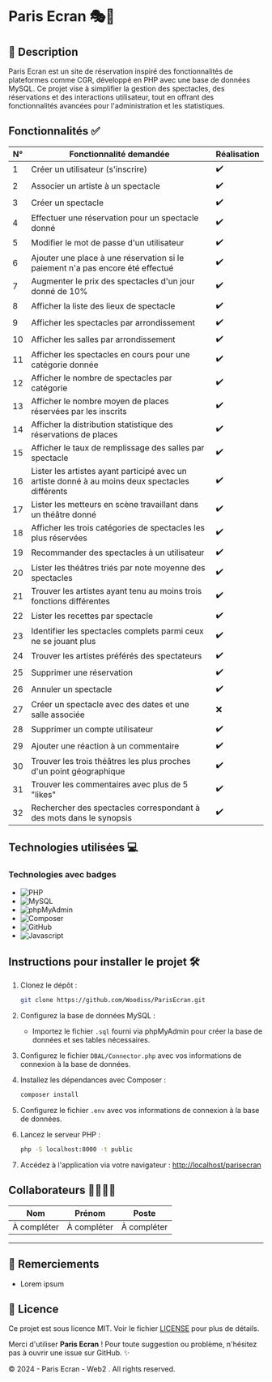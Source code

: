 # Paris Ecran 🎭🎥

## 📖 Description
Paris Ecran est un site de réservation inspiré des fonctionnalités de plateformes comme CGR, développé en PHP avec une base de données MySQL. Ce projet vise à simplifier la gestion des spectacles, des réservations et des interactions utilisateur, tout en offrant des fonctionnalités avancées pour l'administration et les statistiques.

## Fonctionnalités ✅

| N°  | Fonctionnalité demandée                                                                           | Réalisation |
|-----|--------------------------------------------------------------------------------------------------|-------------|
| 1   | Créer un utilisateur (s'inscrire)                                                               | ✔️          |
| 2   | Associer un artiste à un spectacle                                                              | ✔️          |
| 3   | Créer un spectacle                                                                              | ✔️          |
| 4   | Effectuer une réservation pour un spectacle donné                                               | ✔️          |
| 5   | Modifier le mot de passe d'un utilisateur                                                       | ✔️          |
| 6   | Ajouter une place à une réservation si le paiement n'a pas encore été effectué                  | ✔️          |
| 7   | Augmenter le prix des spectacles d'un jour donné de 10%                                         | ✔️          |
| 8   | Afficher la liste des lieux de spectacle                                                        | ✔️          |
| 9   | Afficher les spectacles par arrondissement                                                      | ✔️          |
| 10  | Afficher les salles par arrondissement                                                          | ✔️          |
| 11  | Afficher les spectacles en cours pour une catégorie donnée                                      | ✔️          |
| 12  | Afficher le nombre de spectacles par catégorie                                                  | ✔️          |
| 13  | Afficher le nombre moyen de places réservées par les inscrits                                   | ✔️          |
| 14  | Afficher la distribution statistique des réservations de places                                 | ✔️          |
| 15  | Afficher le taux de remplissage des salles par spectacle                                        | ✔️          |
| 16  | Lister les artistes ayant participé avec un artiste donné à au moins deux spectacles différents  | ✔️          |
| 17  | Lister les metteurs en scène travaillant dans un théâtre donné                                  | ✔️          |
| 18  | Afficher les trois catégories de spectacles les plus réservées                                  | ✔️          |
| 19  | Recommander des spectacles à un utilisateur                                                     | ✔️          |
| 20  | Lister les théâtres triés par note moyenne des spectacles                                       | ✔️          |
| 21  | Trouver les artistes ayant tenu au moins trois fonctions différentes                            | ✔️          |
| 22  | Lister les recettes par spectacle                                                              | ✔️          |
| 23  | Identifier les spectacles complets parmi ceux ne se jouant plus                                | ✔️          |
| 24  | Trouver les artistes préférés des spectateurs                                                  | ✔️          |
| 25  | Supprimer une réservation                                                                      | ✔️          |
| 26  | Annuler un spectacle                                                                           | ✔️          |
| 27  | Créer un spectacle avec des dates et une salle associée                                        | ❌          |
| 28  | Supprimer un compte utilisateur                                                               | ✔️          |
| 29  | Ajouter une réaction à un commentaire                                                         | ✔️          |
| 30  | Trouver les trois théâtres les plus proches d'un point géographique                            | ✔️          |
| 31  | Trouver les commentaires avec plus de 5 "likes"                                              | ✔️          |
| 32  | Rechercher des spectacles correspondant à des mots dans le synopsis                           | ✔️          |

## Technologies utilisées 💻

### Technologies avec badges

- ![PHP](https://img.shields.io/badge/PHP-777BB4?style=for-the-badge&logo=php&logoColor=white)
- ![MySQL](https://img.shields.io/badge/MySQL-4479A1?style=for-the-badge&logo=mysql&logoColor=white)
- ![phpMyAdmin](https://img.shields.io/badge/phpMyAdmin-6C78AF?style=for-the-badge&logo=phpmyadmin&logoColor=white)
- ![Composer](https://img.shields.io/badge/Composer-885630?style=for-the-badge&logo=composer&logoColor=white)
- ![GitHub](https://img.shields.io/badge/GitHub-181717?style=for-the-badge&logo=github&logoColor=white)
- ![Javascript](https://img.shields.io/badge/logo-javascript-blue?logo=javascript)

## Instructions pour installer le projet 🛠️

1. Clonez le dépôt :
    ```bash
    git clone https://github.com/Woodiss/ParisEcran.git
    ```

2. Configurez la base de données MySQL :
    - Importez le fichier `.sql` fourni via phpMyAdmin pour créer la base de données et ses tables nécessaires.

3. Configurez le fichier `DBAL/Connector.php` avec vos informations de connexion à la base de données.

4. Installez les dépendances avec Composer :
    ```bash
    composer install
    ```

5. Configurez le fichier `.env` avec vos informations de connexion à la base de données.

6. Lancez le serveur PHP :
    ```bash
    php -S localhost:8000 -t public
    ```

7. Accédez à l'application via votre navigateur :
    [http://localhost/parisecran](http://localhost/parisecran)

## Collaborateurs 👨‍💻👩‍💻

| Nom                | Prénom             | Poste                 |
|--------------------|--------------------|-----------------------|
| À compléter        | À compléter        | À compléter           |

---

## 💬 Remerciements

- Lorem ipsum


## 📜 Licence

Ce projet est sous licence MIT. Voir le fichier [LICENSE](./LICENSE) pour plus de détails.


Merci d'utiliser **Paris Ecran** ! Pour toute suggestion ou problème, n'hésitez pas à ouvrir une issue sur GitHub. ✨

 © 2024  - Paris Ecran - Web2 . All rights reserved.


